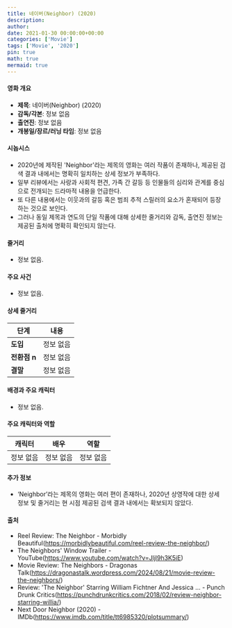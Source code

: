```yaml
---
title: 네이버(Neighbor) (2020)
description: 
author: 
date: 2021-01-30 00:00:00+00:00
categories: ['Movie']
tags: ['Movie', '2020']
pin: true
math: true
mermaid: true
---
```

#### 영화 개요

- **제목**: 네이버(Neighbor) (2020)  
- **감독/각본**: 정보 없음  
- **출연진**: 정보 없음  
- **개봉일/장르/러닝 타임**: 정보 없음

#### 시놉시스

- 2020년에 제작된 'Neighbor'라는 제목의 영화는 여러 작품이 존재하나, 제공된 검색 결과 내에서는 명확히 일치하는 상세 정보가 부족하다.  
- 일부 리뷰에서는 사랑과 사회적 편견, 가족 간 갈등 등 인물들의 심리와 관계를 중심으로 전개되는 드라마적 내용을 언급한다.  
- 또 다른 내용에서는 이웃과의 갈등 혹은 범죄 추적 스릴러의 요소가 혼재되어 등장하는 것으로 보인다.  
- 그러나 동일 제목과 연도의 단일 작품에 대해 상세한 줄거리와 감독, 출연진 정보는 제공된 출처에 명확히 확인되지 않는다.

#### 줄거리

- 정보 없음.

#### 주요 사건

- 정보 없음.

#### 상세 줄거리

| **단계** | **내용** |
|----------|----------|
| **도입** | 정보 없음 |
| **전환점 n** | 정보 없음 |
| **결말** | 정보 없음 |

#### 배경과 주요 캐릭터

- 정보 없음.

#### 주요 캐릭터와 역할

| **캐릭터** | **배우** | **역할** |
|------------|----------|----------|
| 정보 없음 | 정보 없음 | 정보 없음 |

#### 추가 정보

- ‘Neighbor’라는 제목의 영화는 여러 편이 존재하나, 2020년 상영작에 대한 상세 정보 및 줄거리는 현 시점 제공된 검색 결과 내에서는 확보되지 않았다.

#### 출처

- Reel Review: The Neighbor - Morbidly Beautiful(https://morbidlybeautiful.com/reel-review-the-neighbor/)  
- The Neighbors' Window Trailer - YouTube(https://www.youtube.com/watch?v=Jljl9h3K5iE)  
- Movie Review: The Neighbors - Dragonas Talk(https://dragonastalk.wordpress.com/2024/08/21/movie-review-the-neighbors/)  
- Review: 'The Neighbor' Starring William Fichtner And Jessica ... - Punch Drunk Critics(https://punchdrunkcritics.com/2018/02/review-neighbor-starring-willia/)  
- Next Door Neighbor (2020) - IMDb(https://www.imdb.com/title/tt6985320/plotsummary/)
